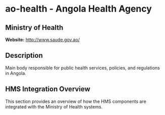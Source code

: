 # ao-health - Angola Health Agency

## Ministry of Health

**Website:** http://www.saude.gov.ao/

## Description

Main body responsible for public health services, policies, and regulations in Angola.

## HMS Integration Overview

This section provides an overview of how the HMS components are integrated with the Ministry of Health systems.
